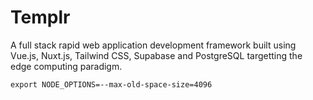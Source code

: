 # Templr 
A full stack rapid web application development framework built using Vue.js, Nuxt.js, Tailwind CSS, Supabase and PostgreSQL targetting the edge computing paradigm.


```
export NODE_OPTIONS=--max-old-space-size=4096
```